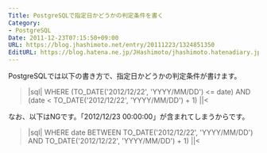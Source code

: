 ```yaml
---
Title: PostgreSQLで指定日かどうかの判定条件を書く
Category:
- PostgreSQL
Date: 2011-12-23T07:15:50+09:00
URL: https://blog.jhashimoto.net/entry/20111223/1324851350
EditURL: https://blog.hatena.ne.jp/JHashimoto/jhashimoto.hatenadiary.jp/atom/entry/12921228815717256947
---
```


PostgreSQLでは以下の書き方で、指定日かどうかの判定条件が書けます。
>|sql|
WHERE (TO_DATE('2012/12/22', 'YYYY/MM/DD') <= date) AND (date < TO_DATE('2012/12/22', 'YYYY/MM/DD') + 1)
||<

なお、以下はNGです。「2012/12/23 00:00:00」が含まれてしまうからです。
>|sql|
WHERE date BETWEEN TO_DATE('2012/12/22', 'YYYY/MM/DD') AND TO_DATE('2012/12/22', 'YYYY/MM/DD') + 1)
||<
